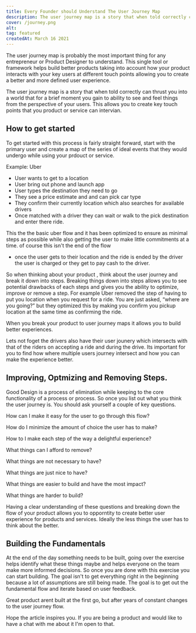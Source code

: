 ```yaml
---
title: Every Founder should Understand The User Journey Map
description: The user journey map is a story that when told correctly can thrust you into a world that for a brief moment you gain to ability to see and feel things from the perspective of your users.
cover: /journey.png
alt:
tag: featured
createdAt: March 16 2021
---
```


The user journey map is probably the most important thing for any entrepreneur or Product Designer to understand. This single tool or framework helps build better products taking into account how your product interacts with your key users at different touch points allowing you to create a better and more defined user experience.

The user journey map is a story that when told correctly can thrust you into a world that for a brief moment you gain to ability to see and feel things from the perspective of your users. This allows you to create key touch points that you product or service can intervian.

## **How to get started**

To get started with this process is fairly straight forward, start with the primary user and create a map of the series of ideal events that they would undergo while using your prdouct or service.

Example: Uber

- User wants to get to a location
- User bring out phone and launch app
- User types the destination they need to go
- They see a price estimate and and can pick car type
- They confirm their currently location which also searches for available drivers
- Once matched with a driver they can wait or walk to the pick destination and enter there ride.

This the the basic uber flow and it has been optimized to ensure as minimal steps as possible while also getting the user to make little commitments at a time. of course this isn't the end of the flow

- once the user gets to their location and the ride is ended by the driver the user is charged or they get to pay cash to the driver.

So when thinking about your product , think about the user journey and break it down into steps. Breaking things down into steps allows you to see potential drawbacks of each steps and gives you the ability to optimize, improve or remove a step. For example Uber removed the step of having to put you location when you request for a ride. You are just asked, “where are you going?” but they optimized this by making you confirm you pickup location at the same time as confirming the ride.

When you break your product to user journey maps it allows you to build better experiences.

Lets not foget the drivers also have their user jounery which intersects with that of the riders on accepting a ride and during the drive. Its important for you to find how where multiple users journey intersect and how you can make the experience better.

## **Improving, Optmizing and Removing Steps.**

Good Design is a process of elimination while keeping to the core functionality of a process or process. So once you list out what you think the user journey is. You should ask yourself a couple of key questions.

How can I make it easy for the user to go through this flow?

How do I minimize the amount of choice the user has to make?

How to I make each step of the way a delightful experience?

What things can I afford to remove?

What things are not necessary to have?

What things are just nice to have?

What things are easier to build and have the most impact?

What things are harder to build?

Having a clear understanding of these questions and breaking down the flow of your product allows you to opporntity to create better user experience for products and services. Ideally the less things the user has to think about the better.

## **Building the Fundamentals**

At the end of the day something needs to be built, going over the exercise helps identify what these things maybe and helps everyone on the team make more informed decisions. So once you are done with this exercise you can start building. The goal isn't to get everything right in the beginning because a lot of assumptions are still being made. The goal is to get out the fundamental flow and iterate based on user feedback.

Great product arent built at the first go, but after years of constant changes to the user journey flow.

Hope the article inspires you. If you are being a product and would like to have a chat with me about it I'm open to that.